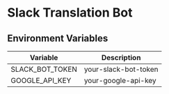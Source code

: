 # Slack Translation Bot

## Environment Variables

| Variable | Description |
| --- | --- |
| SLACK_BOT_TOKEN | your-slack-bot-token |
| GOOGLE_API_KEY | your-google-api-key |
